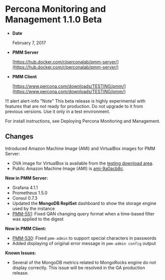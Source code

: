 # Percona Monitoring and Management 1.1.0 Beta

* **Date**

    February 7, 2017

* **PMM Server**

    [https://hub.docker.com/r/perconalab/pmm-server/](https://hub.docker.com/r/perconalab/pmm-server/)

* **PMM Client**

    [https://www.percona.com/downloads/TESTING/pmm/](https://www.percona.com/downloads/TESTING/pmm/)

!!! alert alert-info "Note"
    This beta release is highly experimental with features that are not ready for production. Do not upgrade to it from previous versions. Use it only in a test environment.

For install instructions, see Deploying Percona Monitoring and Management.

## Changes

Introduced Amazon Machine Image (AMI) and VirtualBox images for PMM Server:

* OVA image for VirtualBox is available from the [testing download area](https://www.percona.com/redir/downloads/TESTING/pmm/).
* Public Amazon Machine Image (AMI) is [ami-9a0acb8c](https://console.aws.amazon.com/ec2/v2/home?region=us-east-1#Images:visibility=public-images;imageId=ami-9a0acb8c).

**New in PMM Server:**

* Grafana 4.1.1
* Prometheus 1.5.0
* Consul 0.7.3
* Updated the **MongoDB ReplSet** dashboard to show the storage engine used by the instance
* [PMM-551](https://jira.percona.com/browse/PMM-551): Fixed QAN changing query format when a time-based filter was applied to the digest

**New in PMM Client:**

* [PMM-530](https://jira.percona.com/browse/PMM-530): Fixed `pmm-admin` to support special characters in passwords
* Added displaying of original error message in `pmm-admin config` output

**Known Issues:**

* Several of the MongoDB metrics related to MongoRocks engine do not display correctly. This issue will be resolved in the GA production release.
